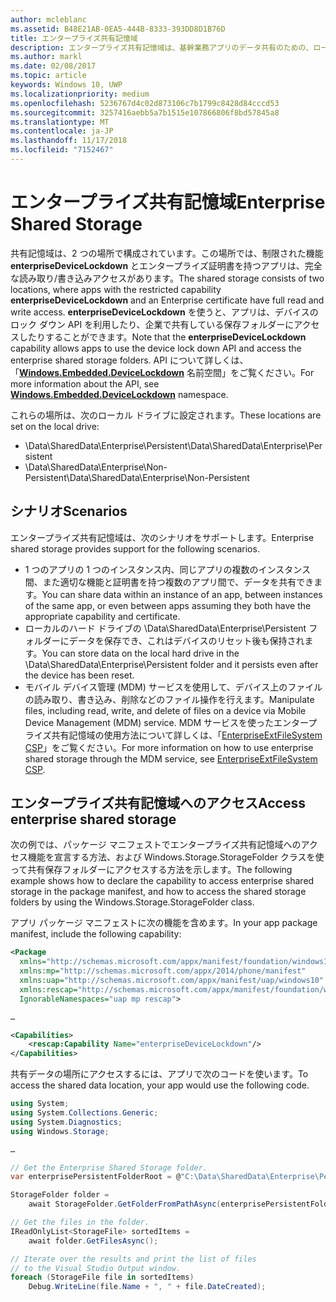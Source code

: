 ```yaml
---
author: mcleblanc
ms.assetid: B48E21AB-0EA5-444B-8333-393DD8D1B76D
title: エンタープライズ共有記憶域
description: エンタープライズ共有記憶域は、基幹業務アプリのデータ共有のための、ローカルのデータの場所を定義します。
ms.author: markl
ms.date: 02/08/2017
ms.topic: article
keywords: Windows 10, UWP
ms.localizationpriority: medium
ms.openlocfilehash: 5236767d4c02d873106c7b1799c8428d84cccd53
ms.sourcegitcommit: 3257416aebb5a7b1515e107866806f8bd57845a8
ms.translationtype: MT
ms.contentlocale: ja-JP
ms.lasthandoff: 11/17/2018
ms.locfileid: "7152467"
---
```

# <a name="enterprise-shared-storage"></a><span data-ttu-id="17158-104">エンタープライズ共有記憶域</span><span class="sxs-lookup"><span data-stu-id="17158-104">Enterprise Shared Storage</span></span>

<span data-ttu-id="17158-105">共有記憶域は、2 つの場所で構成されています。この場所では、制限された機能 **enterpriseDeviceLockdown** とエンタープライズ証明書を持つアプリは、完全な読み取り/書き込みアクセスがあります。</span><span class="sxs-lookup"><span data-stu-id="17158-105">The shared storage consists of two locations, where apps with the restricted capability  **enterpriseDeviceLockdown** and an Enterprise certificate have full read and write access.</span></span> <span data-ttu-id="17158-106">**enterpriseDeviceLockdown** を使うと、アプリは、デバイスのロック ダウン API を利用したり、企業で共有している保存フォルダーにアクセスしたりすることができます。</span><span class="sxs-lookup"><span data-stu-id="17158-106">Note that the **enterpriseDeviceLockdown** capability allows apps to use the device lock down API and access the enterprise shared storage folders.</span></span> <span data-ttu-id="17158-107">API について詳しくは、「[**Windows.Embedded.DeviceLockdown**](http://go.microsoft.com/fwlink/?LinkId=699331) 名前空間」をご覧ください。</span><span class="sxs-lookup"><span data-stu-id="17158-107">For more information about the API, see [**Windows.Embedded.DeviceLockdown**](http://go.microsoft.com/fwlink/?LinkId=699331) namespace.</span></span>  

<span data-ttu-id="17158-108">これらの場所は、次のローカル ドライブに設定されます。</span><span class="sxs-lookup"><span data-stu-id="17158-108">These locations are set on the local drive:</span></span>
- <span data-ttu-id="17158-109">\Data\SharedData\Enterprise\Persistent</span><span class="sxs-lookup"><span data-stu-id="17158-109">\Data\SharedData\Enterprise\Persistent</span></span>
- <span data-ttu-id="17158-110">\Data\SharedData\Enterprise\Non-Persistent</span><span class="sxs-lookup"><span data-stu-id="17158-110">\Data\SharedData\Enterprise\Non-Persistent</span></span>

## <a name="scenarios"></a><span data-ttu-id="17158-111">シナリオ</span><span class="sxs-lookup"><span data-stu-id="17158-111">Scenarios</span></span>

<span data-ttu-id="17158-112">エンタープライズ共有記憶域は、次のシナリオをサポートします。</span><span class="sxs-lookup"><span data-stu-id="17158-112">Enterprise shared storage provides support for the following scenarios.</span></span>

- <span data-ttu-id="17158-113">1 つのアプリの 1 つのインスタンス内、同じアプリの複数のインスタンス間、また適切な機能と証明書を持つ複数のアプリ間で、データを共有できます。</span><span class="sxs-lookup"><span data-stu-id="17158-113">You can share data within an instance of an app, between instances of the same app, or even between apps assuming they both have the appropriate capability and certificate.</span></span>
- <span data-ttu-id="17158-114">ローカルのハード ドライブの \Data\SharedData\Enterprise\Persistent フォルダーにデータを保存でき、これはデバイスのリセット後も保持されます。</span><span class="sxs-lookup"><span data-stu-id="17158-114">You can store data on the local hard drive in the \Data\SharedData\Enterprise\Persistent folder and it persists even after the device has been reset.</span></span>
- <span data-ttu-id="17158-115">モバイル デバイス管理 (MDM) サービスを使用して、デバイス上のファイルの読み取り、書き込み、削除などのファイル操作を行えます。</span><span class="sxs-lookup"><span data-stu-id="17158-115">Manipulate files, including read, write, and delete of files on a device via Mobile Device Management (MDM) service.</span></span> <span data-ttu-id="17158-116">MDM サービスを使ったエンタープライズ共有記憶域の使用方法について詳しくは、「[EnterpriseExtFileSystem CSP](http://go.microsoft.com/fwlink/?LinkId=699333)」をご覧ください。</span><span class="sxs-lookup"><span data-stu-id="17158-116">For more information on how to use enterprise shared storage through the MDM service, see [EnterpriseExtFileSystem CSP](http://go.microsoft.com/fwlink/?LinkId=699333).</span></span>

## <a name="access-enterprise-shared-storage"></a><span data-ttu-id="17158-117">エンタープライズ共有記憶域へのアクセス</span><span class="sxs-lookup"><span data-stu-id="17158-117">Access enterprise shared storage</span></span>

<span data-ttu-id="17158-118">次の例では、パッケージ マニフェストでエンタープライズ共有記憶域へのアクセス機能を宣言する方法、および Windows.Storage.StorageFolder クラスを使って共有保存フォルダーにアクセスする方法を示します。</span><span class="sxs-lookup"><span data-stu-id="17158-118">The following example shows how to declare the capability to access enterprise shared storage in the package manifest, and how to access the shared storage folders by using the Windows.Storage.StorageFolder class.</span></span>

<span data-ttu-id="17158-119">アプリ パッケージ マニフェストに次の機能を含めます。</span><span class="sxs-lookup"><span data-stu-id="17158-119">In your app package manifest, include the following capability:</span></span>

```xml
<Package
  xmlns="http://schemas.microsoft.com/appx/manifest/foundation/windows10"
  xmlns:mp="http://schemas.microsoft.com/appx/2014/phone/manifest"
  xmlns:uap="http://schemas.microsoft.com/appx/manifest/uap/windows10"
  xmlns:rescap="http://schemas.microsoft.com/appx/manifest/foundation/windows10/restrictedcapabilities"
  IgnorableNamespaces="uap mp rescap">

…

<Capabilities>
    <rescap:Capability Name="enterpriseDeviceLockdown"/>
</Capabilities>
```

<span data-ttu-id="17158-120">共有データの場所にアクセスするには、アプリで次のコードを使います。</span><span class="sxs-lookup"><span data-stu-id="17158-120">To access the shared data location, your app would use the following code.</span></span>

```csharp
using System;
using System.Collections.Generic;
using System.Diagnostics;
using Windows.Storage;

…

// Get the Enterprise Shared Storage folder.
var enterprisePersistentFolderRoot = @"C:\Data\SharedData\Enterprise\Persistent";

StorageFolder folder =
    await StorageFolder.GetFolderFromPathAsync(enterprisePersistentFolderRoot);

// Get the files in the folder.
IReadOnlyList<StorageFile> sortedItems =
    await folder.GetFilesAsync();

// Iterate over the results and print the list of files
// to the Visual Studio Output window.
foreach (StorageFile file in sortedItems)
    Debug.WriteLine(file.Name + ", " + file.DateCreated);
```

